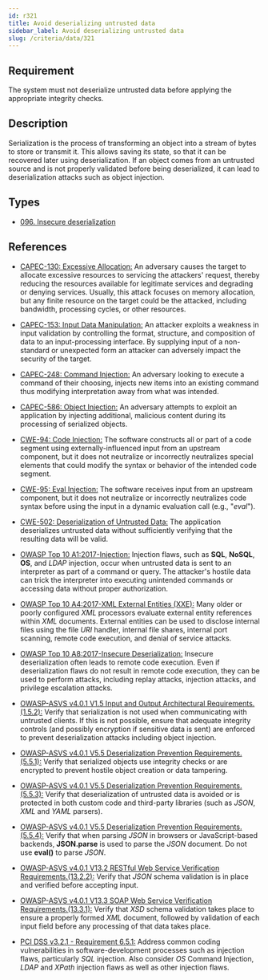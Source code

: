 ```yaml
---
id: r321
title: Avoid deserializing untrusted data
sidebar_label: Avoid deserializing untrusted data
slug: /criteria/data/321
---
```


## Requirement

The system must not deserialize untrusted data
before applying the appropriate integrity checks.

## Description

Serialization is the process of transforming an object into a stream of bytes
to store or transmit it.
This allows saving its state,
so that it can be recovered later using deserialization.
If an object comes from an untrusted source
and is not properly validated before being deserialized,
it can lead to deserialization attacks such as object injection.

## Types

- [096. Insecure deserialization](/types/096)

## References

- [CAPEC-130: Excessive Allocation:](http://capec.mitre.org/data/definitions/130.html)
An adversary causes the target to allocate excessive resources to servicing the
attackers' request,
thereby reducing the resources available for legitimate services and degrading
or denying services.
Usually, this attack focuses on memory allocation,
but any finite resource on the target could be the attacked, including
bandwidth, processing cycles, or other resources.

- [CAPEC-153: Input Data Manipulation:](http://capec.mitre.org/data/definitions/153.html)
An attacker exploits a weakness in input validation by controlling the format,
structure, and composition of data to an input-processing interface.
By supplying input of a non-standard or unexpected form an attacker can
adversely impact the security of the target.

- [CAPEC-248: Command Injection:](http://capec.mitre.org/data/definitions/248.html)
An adversary looking to execute a command of their choosing,
injects new items into an existing command thus modifying interpretation away
from what was intended.

- [CAPEC-586: Object Injection:](http://capec.mitre.org/data/definitions/586.html)
An adversary attempts to exploit an application by injecting additional,
malicious content during its processing of serialized objects.

- [CWE-94: Code Injection:](https://cwe.mitre.org/data/definitions/94.html)
The software constructs all or part of a code segment using
externally-influenced input from an upstream component,
but it does not neutralize or incorrectly neutralizes special elements that
could modify the syntax or behavior of the intended code segment.

- [CWE-95: Eval Injection:](https://cwe.mitre.org/data/definitions/95.html)
The software receives input from an upstream component,
but it does not neutralize or incorrectly neutralizes code syntax before using
the input in a dynamic evaluation call (e.g., "*eval*").

- [CWE-502: Deserialization of Untrusted Data:](https://cwe.mitre.org/data/definitions/502.html)
The application deserializes untrusted data without sufficiently verifying that
the resulting data will be valid.

- [OWASP Top 10 A1:2017-Injection:](https://owasp.org/www-project-top-ten/OWASP_Top_Ten_2017/Top_10-2017_A1-Injection)
Injection flaws, such as **SQL**, **NoSQL**, **OS**, and *LDAP* injection,
occur when untrusted data is sent to an interpreter as part of a command or
query.
The attacker's hostile data can trick the interpreter into executing unintended
commands or accessing data without proper authorization.

- [OWASP Top 10 A4:2017-XML External Entities (XXE):](https://owasp.org/www-project-top-ten/OWASP_Top_Ten_2017/Top_10-2017_A4-XML_External_Entities_(XXE))
Many older or poorly configured *XML* processors evaluate external entity
references within *XML* documents.
External entities can be used to disclose internal files using the file *URI*
handler, internal file shares, internal port scanning, remote code execution,
and denial of service attacks.

- [OWASP Top 10 A8:2017-Insecure Deserialization:](https://owasp.org/www-project-top-ten/OWASP_Top_Ten_2017/Top_10-2017_A8-Insecure_Deserialization)
Insecure deserialization often leads to remote code execution.
Even if deserialization flaws do not result in remote code execution,
they can be used to perform attacks,
including replay attacks, injection attacks, and privilege escalation attacks.

- [OWASP-ASVS v4.0.1 V1.5 Input and Output Architectural Requirements.(1.5.2):](https://owasp.org/www-project-application-security-verification-standard/)
Verify that serialization is not used when communicating with untrusted
clients.
If this is not possible,
ensure that adequate integrity controls
(and possibly encryption if sensitive data is sent)
are enforced to prevent deserialization attacks including object injection.

- [OWASP-ASVS v4.0.1 V5.5 Deserialization Prevention Requirements.(5.5.1):](https://owasp.org/www-project-application-security-verification-standard/)
Verify that serialized objects use integrity checks or are encrypted to prevent
hostile object creation or data tampering.

- [OWASP-ASVS v4.0.1 V5.5 Deserialization Prevention Requirements.(5.5.3):](https://owasp.org/www-project-application-security-verification-standard/)
Verify that deserialization of untrusted data is avoided or is protected in
both custom code and third-party libraries
(such as *JSON*, *XML* and *YAML* parsers).

- [OWASP-ASVS v4.0.1 V5.5 Deserialization Prevention Requirements.(5.5.4):](https://owasp.org/www-project-application-security-verification-standard/)
Verify that when parsing *JSON* in browsers or JavaScript-based backends,
**JSON.parse** is used to parse the *JSON* document.
Do not use **eval()** to parse *JSON*.

- [OWASP-ASVS v4.0.1 V13.2 RESTful Web Service Verification Requirements.(13.2.2):](https://owasp.org/www-project-application-security-verification-standard/)
Verify that *JSON* schema validation is in place and verified before accepting
input.

- [OWASP-ASVS v4.0.1 V13.3 SOAP Web Service Verification Requirements.(13.3.1):](https://owasp.org/www-project-application-security-verification-standard/)
Verify that *XSD* schema validation takes place to ensure a properly formed
*XML* document,
followed by validation of each input field before any processing of that data
takes place.

- [PCI DSS v3.2.1 - Requirement 6.5.1:](https://www.pcisecuritystandards.org/documents/PCI_DSS_v3-2-1.pdf)
Address common coding vulnerabilities in software-development processes such as
injection flaws, particularly *SQL* injection.
Also consider *OS* Command Injection, *LDAP* and *XPath* injection flaws as
well as other injection flaws.
